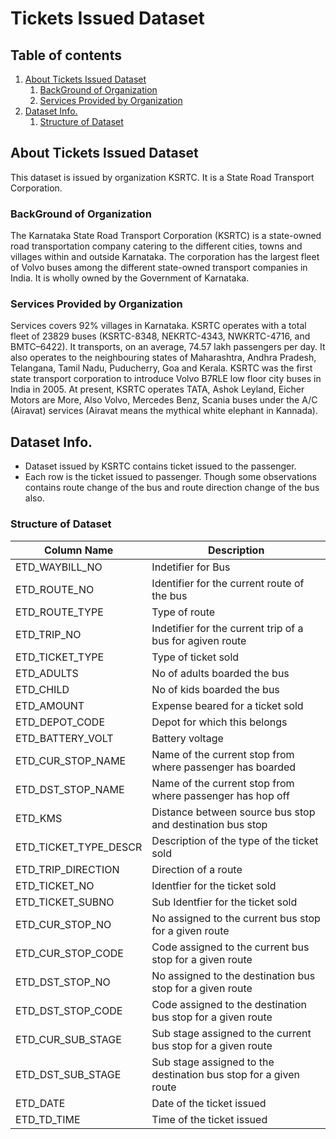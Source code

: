 
# Tickets Issued Dataset

## Table of contents
1. [About Tickets Issued Dataset](#AboutTicketData)
    1. [BackGround of Organization](#OrgBackground)
    2. [Services Provided by Organization](#OrgServices)
2. [Dataset Info.](#DatasetInfo)
    1. [Structure of Dataset](#DataSetStructure)


## About Tickets Issued Dataset <a name="AboutTicketData"></a>

This dataset is issued by organization KSRTC. It is a State Road Transport Corporation.

### BackGround of Organization <a name="OrgBackground"></a>

The Karnataka State Road Transport Corporation (KSRTC) is a state-owned road
transportation company catering to the different cities, towns and villages within and outside Karnataka. The corporation has the largest fleet of Volvo buses among the different state-owned transport companies in India. It is wholly owned by the Government of Karnataka.

### Services Provided by Organization <a name="OrgServices"></a>
Services covers 92% villages in Karnataka. KSRTC operates with a total fleet of 23829 buses (KSRTC-8348, NEKRTC-4343, NWKRTC-4716, and BMTC–6422). It transports, on an average, 74.57 lakh passengers per day. It also operates to the neighbouring states of Maharashtra, Andhra Pradesh, Telangana, Tamil Nadu, Puducherry, Goa and Kerala. KSRTC was the first state transport corporation to introduce Volvo B7RLE low floor city buses in India in 2005. At present, KSRTC operates TATA, Ashok Leyland, Eicher Motors are More, Also Volvo, Mercedes Benz, Scania buses under the A/C (Airavat) services (Airavat means the mythical white elephant in Kannada).


## Dataset Info. <a name="DatasetInfo"></a>

- Dataset issued by KSRTC contains ticket issued to the passenger.
- Each row is the ticket issued to passenger. Though some observations contains route change of the bus and route direction change of the bus also.

### Structure of Dataset <a name="DataSetStructure"></a>

|  Column Name | Description  |
| ------------ | ------------ |
| ETD_WAYBILL_NO   | Indetifier for Bus  |
| ETD_ROUTE_NO   | Identifier for the current route of the bus  |
|  ETD_ROUTE_TYPE  | Type of route  |
| ETD_TRIP_NO   | Indetifier for the current trip of a bus for agiven route  |
|  ETD_TICKET_TYPE  | Type of ticket sold  |
| ETD_ADULTS   | No of adults boarded the bus  |
| ETD_CHILD   |  No of kids boarded the bus |
|  ETD_AMOUNT  | Expense beared for a ticket sold  |
| ETD_DEPOT_CODE   | Depot for which this belongs  |
| ETD_BATTERY_VOLT   | Battery voltage  |
| ETD_CUR_STOP_NAME   | Name of the current stop from where passenger has boarded  |
| ETD_DST_STOP_NAME   | Name of the current stop from where passenger has hop off  |
| ETD_KMS   | Distance between source bus stop and destination bus stop  |
| ETD_TICKET_TYPE_DESCR   | Description of the type of the ticket sold  |
| ETD_TRIP_DIRECTION   | Direction of a route  |
| ETD_TICKET_NO   | Identfier for the ticket sold  |
| ETD_TICKET_SUBNO   |  Sub Identfier for the ticket sold |
| ETD_CUR_STOP_NO   |  No assigned to the current bus stop for a given route |
| ETD_CUR_STOP_CODE   | Code assigned to the current bus stop for a given route |
| ETD_DST_STOP_NO   | No assigned to the destination bus stop for a given route  |
| ETD_DST_STOP_CODE   | Code assigned to the destination bus stop for a given route  |
| ETD_CUR_SUB_STAGE   | Sub stage assigned to the current bus stop for a given route  |
| ETD_DST_SUB_STAGE   | Sub stage assigned to the destination bus stop for a given route  |
| ETD_DATE  | Date of the ticket issued  |
| ETD_TD_TIME  | Time of the ticket issued  |